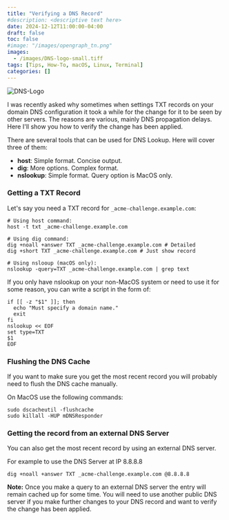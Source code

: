 ```yaml
---
title: "Verifying a DNS Record"
#description: <descriptive text here>
date: 2024-12-12T11:00:00-04:00
draft: false 
toc: false
#image: "/images/opengraph_tn.png"
images:
  - /images/DNS-logo-small.tiff
tags: [Tips, How-To, macOS, Linux, Terminal]
categories: []
---
```


![DNS-Logo](/images/DNS-logo-small.tiff#floatleft)

I was recently asked why sometimes when settings TXT records on your domain DNS configuration it
took a while for the change for it to be seen by other servers. The reasons are various, mainly
DNS propagation delays. Here I'll show you how to verify the change has been applied.

<!--more-->

There are several tools that can be used for DNS Lookup. Here will cover three of them:

* **host**: Simple format. Concise output.
* **dig**: More options. Complex format.
* **nslookup**: Simple format. Query option is MacOS only. 

### Getting a TXT Record

Let's say you need a TXT record for `_acme-challenge.example.com`:

```shell
# Using host command:
host -t txt _acme-challenge.example.com

# Using dig command:
dig +noall +answer TXT _acme-challenge.example.com # Detailed
dig +short TXT _acme-challenge.example.com # Just show record

# Using nslooup (macOS only):
nslookup -query=TXT _acme-challenge.example.com | grep text
```

If you only have nslookup on your non-MacOS system or need to use it for some reason, 
you can write a script in the form of:

```shell
if [[ -z "$1" ]]; then
  echo "Must specify a domain name."
  exit
fi
nslookup << EOF
set type=TXT
$1
EOF
```

### Flushing the DNS Cache

If you want to make sure you get the most recent record you will probably need to flush the DNS cache manually.

On MacOS use the following commands:

```shell
sudo dscacheutil -flushcache
sudo killall -HUP mDNSResponder
```

### Getting the record from an external DNS Server

You can also get the most recent record by using an external DNS server.

For example to use the DNS Server at IP 8.8.8.8

```shell
dig +noall +answer TXT _acme-challenge.example.com @8.8.8.8
```

**Note:** Once you make a query to an external DNS server the entry will remain
cached up for some time. You will need to use another public DNS server if you make
further changes to your DNS record and want to verify the change has been applied.
